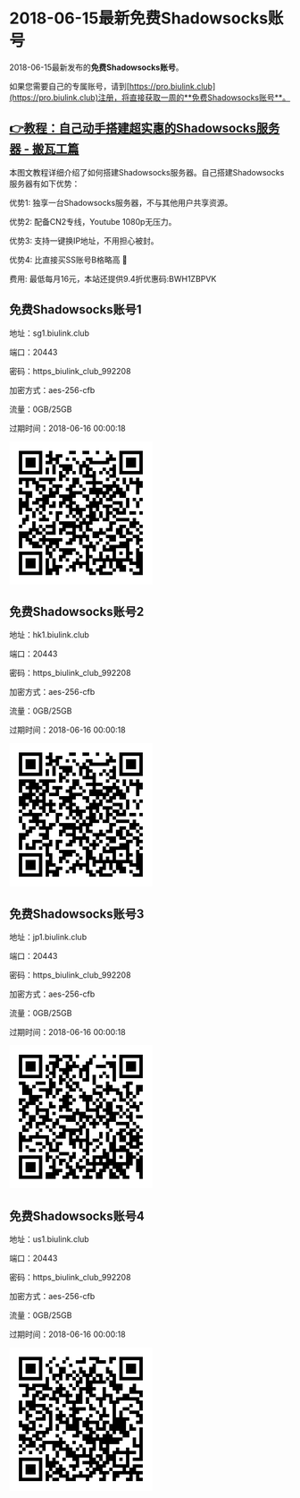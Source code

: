 # 2018-06-15最新**免费Shadowsocks账号**

2018-06-15最新发布的**免费Shadowsocks账号**。

如果您需要自己的专属账号，请到[https://pro.biulink.club](https://pro.biulink.club)注册，将直接获取一周的**免费Shadowsocks账号**。

## [👉教程：自己动手搭建超实惠的Shadowsocks服务器 - 搬瓦工篇](https://github.com/Biulink/ShadowsocksTutorials/blob/master/%E6%95%99%E6%82%A8%E8%87%AA%E5%B7%B1%E5%8A%A8%E6%89%8B%E6%90%AD%E5%BB%BA%E8%B6%85%E5%AE%9E%E6%83%A0%E7%9A%84Shadowsocks%E6%9C%8D%E5%8A%A1%E5%99%A8%20-%20%E6%90%AC%E7%93%A6%E5%B7%A5%E7%AF%87.md)
  
  本图文教程详细介绍了如何搭建Shadowsocks服务器。自己搭建Shadowsocks服务器有如下优势：

  优势1: 独享一台Shadowsocks服务器，不与其他用户共享资源。

  优势2: 配备CN2专线，Youtube 1080p无压力。

  优势3: 支持一键换IP地址，不用担心被封。

  优势4: 比直接买SS账号B格略高 🙂

  费用: 最低每月16元，本站还提供9.4折优惠码:BWH1ZBPVK  
## 免费Shadowsocks账号1

地址：sg1.biulink.club

端口：20443

密码：https_biulink_club_992208

加密方式：aes-256-cfb

流量：0GB/25GB

过期时间：2018-06-16 00:00:18

![免费Shadowsocks账号](../qrcode/9d9cbb13-f558-4e33-9fd3-d36a05f1bf04.png)

## 免费Shadowsocks账号2

地址：hk1.biulink.club

端口：20443

密码：https_biulink_club_992208

加密方式：aes-256-cfb

流量：0GB/25GB

过期时间：2018-06-16 00:00:18

![免费Shadowsocks账号](../qrcode/21c82f08-15aa-4da7-a306-5f7c7124bf39.png)

## 免费Shadowsocks账号3

地址：jp1.biulink.club

端口：20443

密码：https_biulink_club_992208

加密方式：aes-256-cfb

流量：0GB/25GB

过期时间：2018-06-16 00:00:18

![免费Shadowsocks账号](../qrcode/158b4d15-72de-42f9-ac51-4abf46613846.png)

## 免费Shadowsocks账号4

地址：us1.biulink.club

端口：20443

密码：https_biulink_club_992208

加密方式：aes-256-cfb

流量：0GB/25GB

过期时间：2018-06-16 00:00:18

![免费Shadowsocks账号](../qrcode/6c3d11d5-9bdb-49d7-b477-3b8894976401.png)

